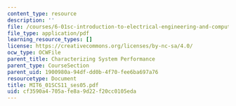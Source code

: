 ```yaml
---
content_type: resource
description: ''
file: /courses/6-01sc-introduction-to-electrical-engineering-and-computer-science-i-spring-2011/cf3590a4705afe8a9d22f20cc0105eda_MIT6_01SCS11_ses05.pdf
file_type: application/pdf
learning_resource_types: []
license: https://creativecommons.org/licenses/by-nc-sa/4.0/
ocw_type: OCWFile
parent_title: Characterizing System Performance
parent_type: CourseSection
parent_uid: 1900980a-94df-dd0b-4f70-fee6ba697a76
resourcetype: Document
title: MIT6_01SCS11_ses05.pdf
uid: cf3590a4-705a-fe8a-9d22-f20cc0105eda
---
```

